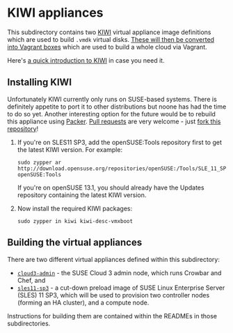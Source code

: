 # KIWI appliances

This subdirectory contains two
[KIWI](https://en.opensuse.org/Portal:KIWI) virtual appliance image
definitions which are used to build `.vmdk` virtual disks.
[These will then be converted into Vagrant boxes](../vagrant/) which
are used to build a whole cloud via Vagrant.

Here's [a quick introduction to KIWI](http://doc.opensuse.org/projects/kiwi/doc/#chap.introduction)
in case you need it.

## Installing KIWI

Unfortunately KIWI currently only runs on SUSE-based systems.  There
is definitely appetite to port it to other distributions but noone has
had the time to do so yet.  Another interesting option for the future
would be to rebuild this appliance using [Packer](http://www.packer.io/).
[Pull requests](https://help.github.com/articles/using-pull-requests)
are very welcome - just [fork this repository](https://github.com/fghaas/openstacksummit2014-atlanta/fork)!

1.  If you're on SLES11 SP3, add the openSUSE:Tools repository first
    to get the latest KIWI version.  For example:

        sudo zypper ar http://download.opensuse.org/repositories/openSUSE:/Tools/SLE_11_SP3/ openSUSE:Tools

    If you're on openSUSE 13.1, you should already have the Updates
    repository containing the latest KIWI version.

2.  Now install the required KIWI packages:

        sudo zypper in kiwi kiwi-desc-vmxboot

## Building the virtual appliances

There are two different virtual appliances defined within this
subdirectory:

*   [`cloud3-admin`](cloud3-admin/) - the SUSE Cloud 3 admin node,
    which runs Crowbar and Chef, and
*   [`sles11-sp3`](sles11-sp3/) - a cut-down preload image of SUSE Linux
    Enterprise Server (SLES) 11 SP3, which will be used to provision
    two controller nodes (forming an HA cluster), and a compute node.

Instructions for building them are contained within the READMEs in
those subdirectories.
